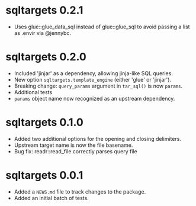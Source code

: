 # sqltargets 0.2.1

* Uses glue::glue_data_sql instead of glue::glue_sql to avoid passing a list as .envir via @jennybc.

# sqltargets 0.2.0

* Included 'jinjar' as a dependency, allowing jinja-like SQL queries.
* New option `sqltargets.template_engine` (either 'glue' or 'jinjar').
* Breaking change: `query_params` argument in `tar_sql()` is now `params`.
* Additional tests
* `params` object name now recognized as an upstream dependency.

# sqltargets 0.1.0

* Added two additional options for the opening and closing delimiters.
* Upstream target name is now the file basename.
* Bug fix: readr::read_file correctly parses query file

# sqltargets 0.0.1

* Added a `NEWS.md` file to track changes to the package.
* Added an initial batch of tests.
